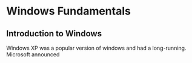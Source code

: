 Windows Fundamentals
========================

## Introduction to Windows

Windows XP was a popular version of windows and had a long-running. Microsoft announced 